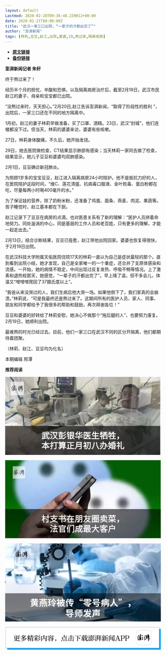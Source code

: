 ```yaml
---
layout: default
Lastmod: 2020-02-28T09:36:48.239012+00:00
date: 2020-02-21T00:00:00Z
title: "武汉一家三口出院，“一辈子的汗都出完了”"
author: "澎湃新闻"
tags: [林莉,豆豆,赵江,出院,婆婆,19,熬过来,隔离病房]
---
```


* [**原文链接**](http://mp.weixin.qq.com/s?__biz=MjM5MzI5NTU3MQ==&amp;mid=2651588479&amp;idx=4&amp;sn=88429125b463b8921fee18b2d5f42040&amp;chksm=bd619ac38a1613d52c82ad93ec568273dc48e43c967c9f203bfbf1ab0b8e24bd984925a3e345#rd)
* [**备份链接**](http://archive.today/SA2Va)


**澎湃新闻记者 朱轩**

终于熬过来了！

  
经历半个月的担忧、辛酸和恐惧，以及隔离病房治疗后，截至2月19日，武汉市民赵江的妻子、母亲和宝宝都已出院。

  
“没熬过来时，天天担心。”2月20日,赵江告诉澎湃新闻，“取得了阶段性的胜利 ”，出院后，一家三口还在不同的地方隔离中。

  
1月初，赵江的妻子林莉早做准备，买了口罩、酒精。23日，武汉“封城”，他们连楼都没下过。但当天，林莉的婆婆来访，婆婆有些咳嗽。

  
27日，林莉身体酸痛，不久后，她开始发烧。

  
29日，她去医院做检查，CT结果显示肺部有感染；当天林莉一家同去做了检查，结果显示，她儿子豆豆和婆婆均双肺感染。

  
2月1日，豆豆确诊新冠肺炎。

  
为照顾1岁多的宝宝豆豆，赵江进入隔离病房24小时陪护。他不是抵抗力好的人，在医院陪护这段时间，“维C、莲花清瘟、抗病毒口服液、金叶败毒、蛋白粉都在吃，尽量每两小时喝400毫升的水。”

  
为了保证娃的营养，除了奶粉米粉，还准备了鸡蛋、面条、燕麦、肉泥、果蔬等。孩子睡觉时，赵江基本都在下厨。

  
赵江记录下了豆豆在病房的点滴，也对医患关系有了新的理解：“医护人员拼着命地努力。同处漩涡的中心，同是基层的工作人员和老百姓，只有更多的理解，才能一起走出去。”

  
2月13日，结合诊断结果，豆豆已痊愈，赵江带他出院回家。婆婆也恢复得很快，于2月19日出院。

  
在武汉科技大学附属天佑医院住院17天的林莉一直以为自己是症状最轻的那个。直到看到出院小结，她才发现，自己是全家唯一的一个重症，还合并了支原体感染和流感。一开始，她的病情不稳定，中间出现过反复发热、呼吸不畅等情况。上了激素和退热栓那天，她感觉，“一辈子的汗都出完了”。早上降了温，但不多会儿，体温又“噌噌噌爬回了37摄氏度以上”。

  
“我爸从来没哭过的人，我们生病后他大哭一场。如果他倒下了，我们家真的会崩溃。”林莉说，“可是我最终还是熬过来了。这期间所有的医护人员、家人、同事、朋友和同学都给予了我很多的帮助和鼓励，再次拜谢各位！”

  
豆豆和婆婆的好转给了林莉安慰，她决心不做那个“拖后腿的人”，也要努力康复。2月19日，她顺利出院。

  
最难熬的时光已经过去。目前，他们一家三口在武汉不同的区分开隔离，他们都期待着团聚。

  
（林莉、赵江、豆豆均为化名）

本期编辑 邢潭  

**推荐阅读**

[![](/images/post/12e0d94be82829ed4f958ea785fc7b62.jpg)](http://mp.weixin.qq.com/s?__biz=MjM5MzI5NTU3MQ==&mid=2651587716&idx=1&sn=9cf340714786ffd74330418b03bccf7c&chksm=bd6199388a16102e76351195f852c7325de5e1620da5882bd04ccd1ff7d24b0b5dff09895509&scene=21#wechat_redirect)

[![](/images/post/b7a1607b1b9dd9e435b97383f11e4fdb.jpg)](http://mp.weixin.qq.com/s?__biz=MjM5MzI5NTU3MQ==&mid=2651587171&idx=1&sn=8aae24846a49ce902e6c154354f8d8ec&chksm=bd619fdf8a1616c944b7af5c259ccdede7203b086feaaf72a3deb060cebf529ed9de32c73e10&scene=21#wechat_redirect)  

[![](/images/post/83af442de9e7f18338c0bca1aa647957.jpg)](http://mp.weixin.qq.com/s?__biz=MjM5MzI5NTU3MQ==&mid=2651584348&idx=1&sn=b118991f08403d87db2ac1c8aeafca59&chksm=bd666ae08a11e3f6fd7394262e2448da823d05b843876a4d6e6da4a499a18d4dffa6e4fef766&scene=21#wechat_redirect)

![](/images/post/faa036129172f4ba4cb775ad946d1eff.jpg)

